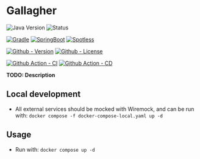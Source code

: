 # Gallagher

![Java Version](https://img.shields.io/badge/Temurin-21-green?style=flat-square&logo=eclipse-adoptium)
![Status](https://img.shields.io/badge/Status-Beta-yellowgreen?style=flat-square)

[![Gradle](https://img.shields.io/badge/Gradle-8.13.0-informational?style=flat-square&logo=gradle)](https://github.com/gradle/gradle)
[![SpringBoot](https://img.shields.io/badge/SpringBoot-3.4.3-informational?style=flat-square&logo=springboot)](https://github.com/spring-projects/spring-boot)
[![Spotless](https://img.shields.io/badge/Spotless-7.0.2-informational?style=flat-square)](https://github.com/diffplug/spotless)

[![Github - Version](https://img.shields.io/github/v/tag/Buried-In-Code/Gallagher?logo=Github&label=Version&style=flat-square)](https://github.com/Buried-In-Code/Gallagher/tags)
[![Github - License](https://img.shields.io/github/license/Buried-In-Code/Gallagher?logo=Github&label=License&style=flat-square)](https://opensource.org/licenses/MIT)

[![Github Action - CI](https://img.shields.io/github/actions/workflow/status/Buried-In-Code/Gallagher/integration.yaml?branch=main&logo=githubactions&label=CI&style=flat-square)](https://github.com/Buried-In-Code/Gallagher/actions/workflows/integration.yaml)
[![Github Action - CD](https://img.shields.io/github/actions/workflow/status/Buried-In-Code/Gallagher/deployment.yaml?branch=main&logo=githubactions&label=CD&style=flat-square)](https://github.com/Buried-In-Code/Gallagher/actions/workflows/deployment.yaml)

__TODO: Description__

## Local development

 - All external services should be mocked with Wiremock, and can be run with: `docker compose -f docker-compose-local.yaml up -d`

## Usage

 - Run with: `docker compose up -d`
